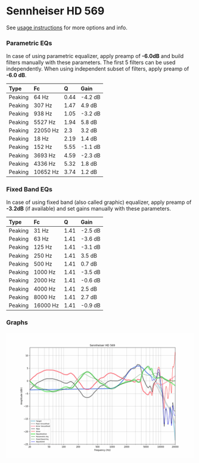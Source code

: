 # Sennheiser HD 569
See [usage instructions](https://github.com/jaakkopasanen/AutoEq#usage) for more options and info.

### Parametric EQs
In case of using parametric equalizer, apply preamp of **-6.0dB** and build filters manually
with these parameters. The first 5 filters can be used independently.
When using independent subset of filters, apply preamp of **-6.0 dB**.

| Type    | Fc       |    Q | Gain    |
|:--------|:---------|:-----|:--------|
| Peaking | 64 Hz    | 0.44 | -4.2 dB |
| Peaking | 307 Hz   | 1.47 | 4.9 dB  |
| Peaking | 938 Hz   | 1.05 | -3.2 dB |
| Peaking | 5527 Hz  | 1.94 | 5.8 dB  |
| Peaking | 22050 Hz | 2.3  | 3.2 dB  |
| Peaking | 18 Hz    | 2.19 | 1.4 dB  |
| Peaking | 152 Hz   | 5.55 | -1.1 dB |
| Peaking | 3693 Hz  | 4.59 | -2.3 dB |
| Peaking | 4336 Hz  | 5.32 | 1.8 dB  |
| Peaking | 10652 Hz | 3.74 | 1.2 dB  |

### Fixed Band EQs
In case of using fixed band (also called graphic) equalizer, apply preamp of **-3.2dB**
(if available) and set gains manually with these parameters.

| Type    | Fc       |    Q | Gain    |
|:--------|:---------|:-----|:--------|
| Peaking | 31 Hz    | 1.41 | -2.5 dB |
| Peaking | 63 Hz    | 1.41 | -3.6 dB |
| Peaking | 125 Hz   | 1.41 | -3.1 dB |
| Peaking | 250 Hz   | 1.41 | 3.5 dB  |
| Peaking | 500 Hz   | 1.41 | 0.7 dB  |
| Peaking | 1000 Hz  | 1.41 | -3.5 dB |
| Peaking | 2000 Hz  | 1.41 | -0.6 dB |
| Peaking | 4000 Hz  | 1.41 | 2.5 dB  |
| Peaking | 8000 Hz  | 1.41 | 2.7 dB  |
| Peaking | 16000 Hz | 1.41 | -0.9 dB |

### Graphs
![](./Sennheiser%20HD%20569.png)